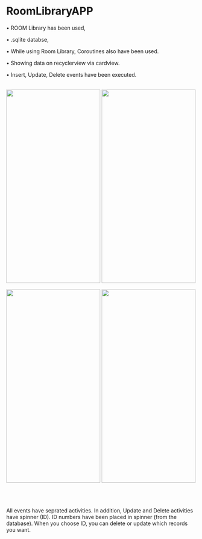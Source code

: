 # RoomLibraryAPP

• ROOM Library has been used,

• .sqlite databse, 

• While using Room Library, Coroutines also have been used.

• Showing data on recyclerview via cardview.

• Insert, Update, Delete events have been executed.
 <br />
 <br />



<img src="https://user-images.githubusercontent.com/47759665/221383144-f9debeb3-4973-4e58-a318-63e70f1ac118.png" width="249" height="512"> <img src="https://user-images.githubusercontent.com/47759665/221384650-cd246267-a829-407e-bd8b-c5ba9ea5421c.png" width="249" height="512">


<img src="https://user-images.githubusercontent.com/47759665/221384656-aa70480c-9d90-40ef-8e65-d0b8b56adc3c.png" width="249" height="512"> <img src="https://user-images.githubusercontent.com/47759665/221384666-1efcc697-4887-4360-8d5b-483ff417ad00.png" width="249" height="512">


 <br />
 <br />
 
 All events have seprated activities. In addition, Update and Delete activities have spinner (ID). ID numbers have been placed in spinner (from the database). When you choose ID, you can delete or update which records you want.
